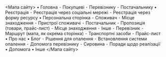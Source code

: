 <Мапа сайту>
•	Головна
	⁃	Покупцеві
	⁃	Перевізнику
	⁃	Постачальнику
•	Реєстрація
  	⁃	Реєстрація через соціальні мережі
  	⁃	Реєстрація через форму ресурсу
•	Персональна сторінка
  	⁃	Споживач
    	⁃	Місце знаходження
    	⁃	Пристрої споживачі
    ⁃	Постачальник
    	⁃	Пропозиція (товари, прайс-лист)
    	⁃	Місце знаходження
    	⁃	Інше
  	⁃	Перевізник
    	⁃	Маршрут (мапа, як окрема сторінка)
    	⁃	Транспортні засоби
    	⁃	Прайс-лист
•	Про нас
•	Блог
  	⁃	Рішення для опалення
  	⁃	Встановлення системи опалення
  	⁃	Допомога перевізнику
	  ⁃	Сировина
	  ⁃	Поради щодо реалізації
•	Допомога
•	Інше
</Мапа сайту>
